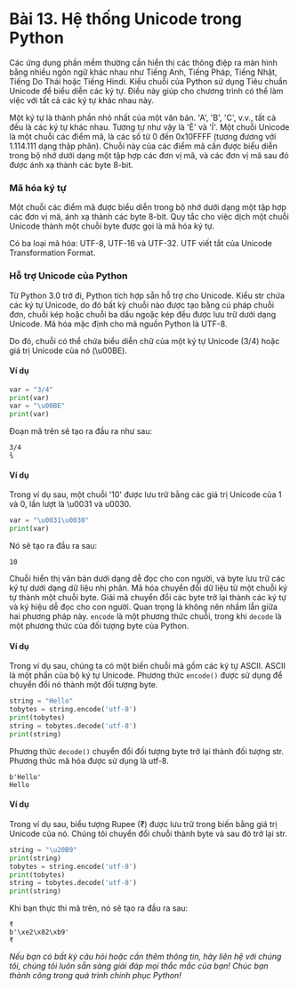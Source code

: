 # Bài 13. Hệ thống Unicode trong Python

Các ứng dụng phần mềm thường cần hiển thị các thông điệp ra màn hình bằng nhiều ngôn ngữ khác nhau như Tiếng Anh, Tiếng Pháp, Tiếng Nhật, Tiếng Do Thái hoặc Tiếng Hindi. Kiểu chuỗi của Python sử dụng Tiêu chuẩn Unicode để biểu diễn các ký tự. Điều này giúp cho chương trình có thể làm việc với tất cả các ký tự khác nhau này.

Một ký tự là thành phần nhỏ nhất của một văn bản. 'A', 'B', 'C', v.v., tất cả đều là các ký tự khác nhau. Tương tự như vậy là 'È' và 'Í'. Một chuỗi Unicode là một chuỗi các điểm mã, là các số từ 0 đến 0x10FFFF (tương đương với 1.114.111 dạng thập phân). Chuỗi này của các điểm mã cần được biểu diễn trong bộ nhớ dưới dạng một tập hợp các đơn vị mã, và các đơn vị mã sau đó được ánh xạ thành các byte 8-bit.

### Mã hóa ký tự

Một chuỗi các điểm mã được biểu diễn trong bộ nhớ dưới dạng một tập hợp các đơn vị mã, ánh xạ thành các byte 8-bit. Quy tắc cho việc dịch một chuỗi Unicode thành một chuỗi byte được gọi là mã hóa ký tự.

Có ba loại mã hóa: UTF-8, UTF-16 và UTF-32. UTF viết tắt của Unicode Transformation Format.

### Hỗ trợ Unicode của Python

Từ Python 3.0 trở đi, Python tích hợp sẵn hỗ trợ cho Unicode. Kiểu str chứa các ký tự Unicode, do đó bất kỳ chuỗi nào được tạo bằng cú pháp chuỗi đơn, chuỗi kép hoặc chuỗi ba dấu ngoặc kép đều được lưu trữ dưới dạng Unicode. Mã hóa mặc định cho mã nguồn Python là UTF-8.

Do đó, chuỗi có thể chứa biểu diễn chữ của một ký tự Unicode (3/4) hoặc giá trị Unicode của nó (\u00BE).

#### Ví dụ

```python
var = "3/4"
print(var)
var = "\u00BE"
print(var)
```

Đoạn mã trên sẽ tạo ra đầu ra như sau:

```
3/4
¾
```

#### Ví dụ

Trong ví dụ sau, một chuỗi '10' được lưu trữ bằng các giá trị Unicode của 1 và 0, lần lượt là \u0031 và u0030.

```python
var = "\u0031\u0030"
print(var)
```

Nó sẽ tạo ra đầu ra sau:

```
10
```

Chuỗi hiển thị văn bản dưới dạng dễ đọc cho con người, và byte lưu trữ các ký tự dưới dạng dữ liệu nhị phân. Mã hóa chuyển đổi dữ liệu từ một chuỗi ký tự thành một chuỗi byte. Giải mã chuyển đổi các byte trở lại thành các ký tự và ký hiệu dễ đọc cho con người. Quan trọng là không nên nhầm lẫn giữa hai phương pháp này. `encode` là một phương thức chuỗi, trong khi `decode` là một phương thức của đối tượng byte của Python.

#### Ví dụ

Trong ví dụ sau, chúng ta có một biến chuỗi mà gồm các ký tự ASCII. ASCII là một phần của bộ ký tự Unicode. Phương thức `encode()` được sử dụng để chuyển đổi nó thành một đối tượng byte.

```python
string = "Hello"
tobytes = string.encode('utf-8')
print(tobytes)
string = tobytes.decode('utf-8')
print(string)
```

Phương thức `decode()` chuyển đổi đối tượng byte trở lại thành đối tượng str. Phương thức mã hóa được sử dụng là utf-8.

```
b'Hello'
Hello
```

#### Ví dụ

Trong ví dụ sau, biểu tượng Rupee (₹) được lưu trữ trong biến bằng giá trị Unicode của nó. Chúng tôi chuyển đổi chuỗi thành byte và sau đó trở lại str.

```python
string = "\u20B9"
print(string)
tobytes = string.encode('utf-8')
print(tobytes)
string = tobytes.decode('utf-8')
print(string)
```

Khi bạn thực thi mã trên, nó sẽ tạo ra đầu ra sau:

```
₹
b'\xe2\x82\xb9'
₹
```

*Nếu bạn có bất kỳ câu hỏi hoặc cần thêm thông tin, hãy liên hệ với chúng tôi, chúng tôi luôn sẵn sàng giải đáp mọi thắc mắc của bạn! Chúc bạn thành công trong quá trình chinh phục Python!*
